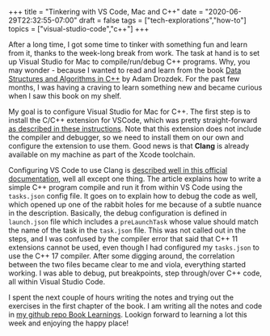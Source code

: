 +++
title = "Tinkering with VS Code, Mac and C++"
date = "2020-06-29T22:32:55-07:00"
draft = false
tags = ["tech-explorations","how-to"]
topics = ["visual-studio-code","c++"]
+++

After a long time, I got some time to tinker with something fun and learn from it, thanks to the week-long break from work. The task at hand is to set up Visual Studio for Mac to compile/run/debug C++ programs. Why, you may wonder - because I wanted to read and learn from the book [Data Structures and Algorithms in C++](https://www.amazon.com/Data-Structures-Algorithms-Adam-Drozdek-dp-1133608426/dp/1133608426) by Adam Drozdek. For the past few months, I was having a craving to learn something new and became curious when I saw this book on my shelf. 

My goal is to configure Visual Studio for Mac for C++. The first step is to install the C/C++ extension for VSCode, which was pretty straight-forward [as described in these instructions](https://code.visualstudio.com/docs/languages/cpp). Note that this extension does not include the compiler and debugger, so we need to install them on our own and configure the extension to use them. Good news is that **Clang** is already available on my machine as part of the Xcode toolchain.

Configuring VS Code to use Clang is [described well in this official documentation](https://code.visualstudio.com/docs/cpp/config-clang-mac), well all except one thing. The article explains how to write a simple C++ program compile and run it from within VS Code using the `tasks.json` config file. It goes on to explain how to debug the code as well, which opened up one of the rabbit holes for me because of a subtle nuance in the description. Basically, the debug configuration is defined in `launch.json` file which includes a `preLaunchTask` whose value should match the name of the task in the `task.json` file. This was not called out in the steps, and I was confused by the compiler error that said that C++ 11 extensions cannot be used, even though I had configured my `tasks.json` to use the C++ 17 compiler. After some digging around, the correlation between the two files became clear to me and viola, everything started working. I was able to debug, put breakpoints, step through/over C++ code, all within Visual Studio Code.

I spent the next couple of hours writing the notes and trying out the exercises in the first chapter of the book. I am writing all the notes and code in [my github repo Book Learnings](https://github.com/annjose/book-learnings). Lookign forward to learning a lot this week and enjoying the happy place!